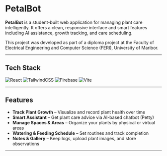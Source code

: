 # PetalBot

**PetalBot** is a student-built web application for managing plant care intelligently. It offers a clean, responsive interface and smart features including AI assistance, growth tracking, and care scheduling.

This project was developed as part of a diploma project at the Faculty of Electrical Engineering and Computer Science (FERI), University of Maribor.

---

## Tech Stack

<p>
  <img src="https://img.shields.io/badge/React-61DAFB?style=for-the-badge&logo=react&logoColor=white" alt="React" />
  <img src="https://img.shields.io/badge/TailwindCSS-06B6D4?style=for-the-badge&logo=tailwindcss&logoColor=white" alt="TailwindCSS" />
  <img src="https://img.shields.io/badge/Firebase-FFCA28?style=for-the-badge&logo=firebase&logoColor=black" alt="Firebase" />
  <img src="https://img.shields.io/badge/Vite-646CFF?style=for-the-badge&logo=vite&logoColor=white" alt="Vite" />
</p>

---

## Features

- **Track Plant Growth** – Visualize and record plant health over time
- **Smart Assistant** – Get plant care advice via AI-based chatbot (Petty)
- **Manage Spaces & Areas** – Organize your plants by physical or virtual areas
- **Watering & Feeding Schedule** – Set routines and track completion
- **Notes & Gallery** – Keep logs, upload plant images, and store observations

---
